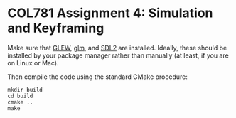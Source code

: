 # COL781 Assignment 4: Simulation and Keyframing

Make sure that [GLEW](https://glew.sourceforge.net/), [glm](https://github.com/g-truc/glm), and [SDL2](https://www.libsdl.org/) are installed. Ideally, these should be installed by your package manager rather than manually (at least, if you are on Linux or Mac).

Then compile the code using the standard CMake procedure:

```
mkdir build
cd build
cmake ..
make
```

